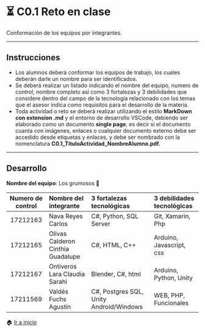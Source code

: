 # :hourglass_flowing_sand: C0.1 Reto en clase

Conformación de los equipos por integrantes.
___

## Instrucciones

- Los alumnos deberá conformar los equipos de trabajo, los cuales deberán darle un nombre para ser identificados.
- Se deberá realizar un listado indicando el nombre del equipo, numero de control, nombre completo asi como 3 fortalezas y 3 debilidades que considere dentro del campo de la tecnología relacionado con los temas que el asesor indica como requisitos para el desarrollo de la materia.
- Toda actividad o reto se deberá realizar utilizando el estilo **MarkDown con extension .md** y el entorno de desarrollo VSCode, debiendo ser elaborado como un documento **single page**, es decir si el documento cuanta con imágenes, enlaces o cualquier documento externo debe ser accedido desde etiquetas y enlaces, y debe ser nombrado con la nomenclatura **C0.1_TituloActividad_NombreAlumno.pdf.**
***
## Desarrollo

**Nombre del equipo**: Los grumosos :bear:

Numero de control | Nombre del integrante | 3 fortalezas tecnológicas | 3 debilidades tecnológicas
:-: | :-- | :-- |:--
17212163 | Nava Reyes Carlos | C#, Python, SQL Server |  Git, Xamarin, Php
17212165 | Olivas Calderon Cinthia Guadalupe  | C#, HTML, C++ | Arduino, Javascript, css  
17212167 | Ontiveros Lara Claudia Sarahi  | Blender, C#, html | Arduino, Python, Unity
| 17211569 | Valdés Fuchs Agustín |  C#, Postgres SQL, Unity Android/Windows | WEB, PHP, Funcionales |

:house: [Ir a inicio](../../../)
